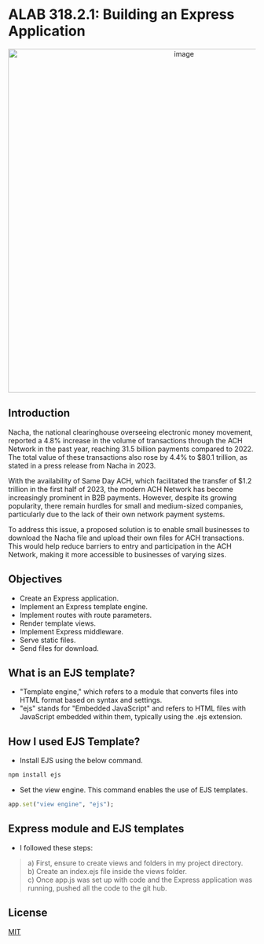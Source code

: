 
# ALAB 318.2.1: Building an Express Application

<div align="center">
<img width="700" alt="image" src="assets/NACHA.gif">
</div>


## Introduction

Nacha, the national clearinghouse overseeing electronic money movement, reported a 4.8% increase in the volume of transactions through the ACH Network in the past year, reaching 31.5 billion payments compared to 2022. The total value of these transactions also rose by 4.4% to $80.1 trillion, as stated in a press release from Nacha in 2023.<br>

With the availability of Same Day ACH, which facilitated the transfer of $1.2 trillion in the first half of 2023, the modern ACH Network has become increasingly prominent in B2B payments. However, despite its growing popularity, there remain hurdles for small and medium-sized companies, particularly due to the lack of their own network payment systems.<br>

To address this issue, a proposed solution is to enable small businesses to download the Nacha file and upload their own files for ACH transactions. This would help reduce barriers to entry and participation in the ACH Network, making it more accessible to businesses of varying sizes.<br>

## Objectives
- Create an Express application.
- Implement an Express template engine.
- Implement routes with route parameters.
- Render template views.
- Implement Express middleware.
- Serve static files.
- Send files for download.


## What is an EJS template?
- "Template engine," which refers to a module that converts files into HTML format based on syntax and settings.
- "ejs" stands for "Embedded JavaScript" and refers to HTML files with JavaScript embedded within them, typically using the .ejs extension.

## How I used EJS Template? 
- Install EJS using the below command.

```rb
npm install ejs
```

- Set the view engine. This command enables the use of EJS templates.
  
```rb
app.set("view engine", "ejs");
```

## Express module and EJS templates
- I followed these steps:

>a) First, ensure to create views and folders in my project directory.<br>
>b) Create an index.ejs file inside the views folder.<br>
>c) Once app.js was set up with code and the Express application was running, pushed all the code to the git hub. 

## License

[MIT](https://choosealicense.com/licenses/mit/)
